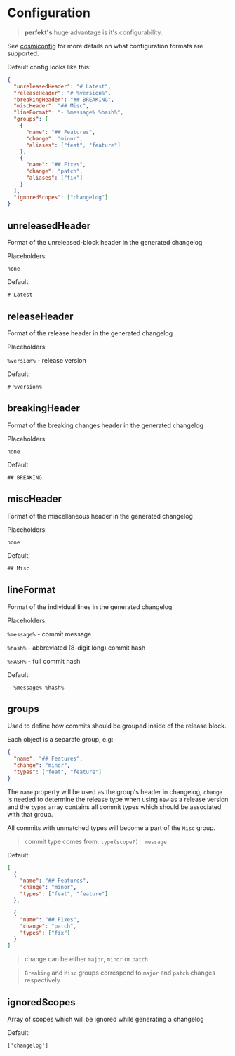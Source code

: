 # Configuration

> **perfekt's** huge advantage is it's configurability.

See [cosmiconfig](https://github.com/davidtheclark/cosmiconfig) for more details on what configuration formats are supported.

Default config looks like this:

```json
{
  "unreleasedHeader": "# Latest",
  "releaseHeader": "# %version%",
  "breakingHeader": "## BREAKING",
  "miscHeader": "## Misc",
  "lineFormat": "- %message% %hash%",
  "groups": [
    {
      "name": "## Features",
      "change": "minor",
      "aliases": ["feat", "feature"]
    },
    {
      "name": "## Fixes",
      "change": "patch",
      "aliases": ["fix"]
    }
  ],
  "ignoredScopes": ["changelog"]
}
```

## unreleasedHeader

Format of the unreleased-block header in the generated changelog

Placeholders:

`none`

Default:

`# Latest`

## releaseHeader

Format of the release header in the generated changelog

Placeholders:

`%version%` - release version

Default:

`# %version%`

## breakingHeader

Format of the breaking changes header in the generated changelog

Placeholders:

`none`

Default:

`## BREAKING`

## miscHeader

Format of the miscellaneous header in the generated changelog

Placeholders:

`none`

Default:

`## Misc`

## lineFormat

Format of the individual lines in the generated changelog

Placeholders:

`%message%` - commit message

`%hash%` - abbreviated (8-digit long) commit hash

`%HASH%` - full commit hash

Default:

`- %message% %hash%`

## groups

Used to define how commits should be grouped inside of the release block.

Each object is a separate group, e.g:

```json
{
  "name": "## Features",
  "change": "minor",
  "types": ["feat", "feature"]
}
```

The `name` property will be used as the group's header in changelog, `change` is needed to determine the release type when using `new` as a release version and the `types` array contains all commit types which should be associated with that group.

All commits with unmatched types will become a part of the `Misc` group.

> commit type comes from: `type(scope?): message`

Default:

```json
[
  {
    "name": "## Features",
    "change": "minor",
    "types": ["feat", "feature"]
  },

  {
    "name": "## Fixes",
    "change": "patch",
    "types": ["fix"]
  }
]
```

> change can be either `major`, `minor` or `patch`

> `Breaking` and `Misc` groups correspond to `major` and `patch` changes respectively.

## ignoredScopes

Array of scopes which will be ignored while generating a changelog

Default:

`['changelog']`
